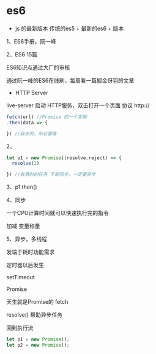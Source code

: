 # es6

- js 的最新版本
 传统的es5 + 最新的es6 + 版本

 1、ES6手册，阮一峰

 2、ES6 15篇

 ES6知识点通过大厂的审核

 通过阮一峰的ES6在线刷，每周看一篇掘金伢羽的文章

- HTTP Server 

live-server 启动 HTTP服务，双击打开一个页面
协议 http://
```javascript
fetch(url) //Promise 的一个实例
.then(data => {

}) //异步的，所以要等
```
2、
```javascript
let p1 = new Promise((resolve,reject) => {
  resolve(2)

}) //有费时的任务 不能同步，一定要异步
```
3、p1.then()

4、同步

一个CPU计算时间就可以快速执行完的指令 

加减 变量称量

5、异步，多线程

发端于耗时功能需求

定时器以后发生 

setTimeout

Promise

天生就是Promise的 fetch

resolve() 帮助异步任务

回到执行流
```javascript
let p1 = new Promise();
let p2 = new Promise();
```
